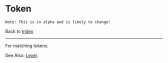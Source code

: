 # Token

```
Note: This is in alpha and is likely to change!
```

Back to [Index](/)

---

For matching tokens.

See Also: [Lexer](/kernel/lexer).